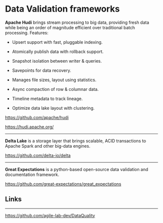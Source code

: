 # Data Validation frameworks

**Apache Hudi** brings stream processing to big data, providing fresh data while being an order of magnitude efficient over traditional batch processing. Features:

- Upsert support with fast, pluggable indexing.

- Atomically publish data with rollback support.

- Snapshot isolation between writer & queries.

- Savepoints for data recovery.

- Manages file sizes, layout using statistics.

- Async compaction of row & columnar data.

- Timeline metadata to track lineage.

- Optimize data lake layout with clustering.

https://github.com/apache/hudi

https://hudi.apache.org/


------------------

**Delta Lake** is a storage layer that brings scalable, ACID transactions to Apache Spark and other big-data engines.

https://github.com/delta-io/delta




------------------


**Great Expectations** is a python-based open-source data validation and documentation framework.

https://github.com/great-expectations/great_expectations


## Links
------------------
https://github.com/agile-lab-dev/DataQuality

